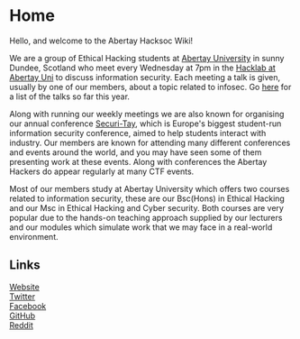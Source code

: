 # Home

Hello, and welcome to the Abertay Hacksoc Wiki!

We are a group of Ethical Hacking students at [Abertay University](http://www.abertay.ac.uk) in sunny Dundee, Scotland who meet every Wednesday at 7pm in the [Hacklab at Abertay Uni](https://www.google.co.uk/maps/place/Abertay+University/) to discuss information security. Each meeting a talk is given, usually by one of our members, about a topic related to infosec. Go [here](https://wiki.hacksoc.co.uk/meetings) for a list of the talks so far this year.

Along with running our weekly meetings we are also known for organising our annual conference [Securi-Tay](https://securi-tay.co.uk), which is Europe's biggest student-run information security conference, aimed to help students interact with industry. Our members are known for attending many different conferences and events around the world, and you may have seen some of them presenting work at these events. Along with conferences the Abertay Hackers do appear regularly at many CTF events.

Most of our members study at Abertay University which offers two courses related to information security, these are our Bsc\(Hons\) in Ethical Hacking and our Msc in Ethical Hacking and Cyber security. Both courses are very popular due to the hands-on teaching approach supplied by our lecturers and our modules which simulate work that we may face in a real-world environment.

## Links

[Website](https://hacksoc.co.uk/)  
[Twitter](https://twitter.com/abertayhackers)  
[Facebook](https://www.facebook.com/abertayhackers)  
[GitHub](https://github.com/AbertayHackers)  
[Reddit](https://www.reddit.com/r/abertayhackers)

